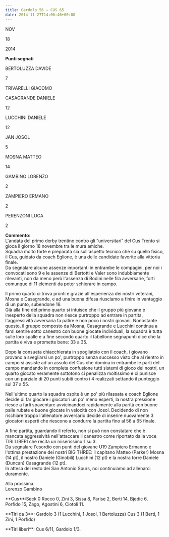 ```yaml
---
title: Gardolo 56 – CUS 65
date: 2014-11-27T14:06:46+00:00
---
```

NOV

18

2014

**Punti segnati**

BERTOLUZZA DAVIDE

7

TRIVARELLI GIACOMO

CASAGRANDE DANIELE

12

LUCCHINI DANIELE

12

JAN JOSOL

5

MOSNA MATTEO

14

GAMBINO LORENZO

2

ZAMPIERO ERMANO

2

PERENZONI LUCA

2

**Commento:**  
L'andata del primo derby trentino contro gli “universitari” del Cus Trento si gioca il giorno 18 novembre tra le mura amiche.  
Squadra molto forte e preparata sia sull'aspetto tecnico che su quello fisico, il Cus, guidato da coach Eglione, è una delle candidate favorite alla vittoria finale.  
Da segnalare alcune assenze importanti in entrambe le compagini, per noi i convocati sono 9 e le assenze di Bertotti e Valer sono indubbiamente rilevanti, non da meno però l'assenza di Bodini nelle fila avversarie, forti comunque di 11 elementi da poter schierare in campo.

Il primo quarto ci trova pronti e grazie all'esperienza dei nostri veterani, Mosna e Casagrande, e ad una buona difesa riusciamo a finire in vantaggio di un punto, subendone 16.  
Già alla fine del primo quarto si intuisce che il gruppo più giovane e inesperto della squadra non riesce purtroppo ad entrare in partita, l'aggressività avversaria fa patire e non poco i nostri giovani. Nonostante questo, il gruppo composto da Mosna, Casagrande e Lucchini continua a farsi sentire sotto canestro con buone giocate individuali, la squadra è tutta sulle loro spalle e a fine secondo quarto il tabellone segnapunti dice che la partita è viva e promette bene: 33 a 35.

Dopo la consueta chiacchierata in spogliatoio con il coach, i giovano provano a svegliarsi un po', purtroppo senza successo visto che al rientro in campo si assiste ad un assolo del Cus che domina in entrambe le parti del campo mandando in completa confusione tutti sistemi di gioco dei nostri, un quarto giocato veramente sottotono ci penalizza moltissimo e ci punisce con un parziale di 20 punti subiti contro i 4 realizzati settando il punteggio sul 37 a 55.

Nell'ultimo quarto la squadra ospite è un po' più rilassata e coach Eglione decide di far giocare i giocatori un po' meno esperti, la nostra pressione riesce a farli spaventare avvicinandoci rapidamente alla parità con buone palle rubate e buone giocate in velocità con Josol. Decidendo di non rischiare troppo l'allenatore avversario decide di inserire nuovamente 3 giocatori esperti che riescono a condurre la partita fino al 56 a 65 finale.

A fine partita, guardando il referto, non si può non constatare che è mancata aggressività nell'attaccare il canestro come riportato dalla voce TIRI LIBERI che recita un miserissimo 1 su 3.  
Da segnalare l'esordio con punti del giovane U19 Zampiero Ermanno e l'ottima prestazione dei nostri BIG THREE: il capitano Matteo (Parker) Mosna (14 pt), il nostro Daniele (Ginobili) Lucchini (12 pt) e la nostra torre Daniele (Duncan) Casagrande (12 pt).  
In attesa del resto dei San Antonio Spurs, noi continuiamo ad allenarci duramente.

Alla prossima.  
Lorenzo Gambino

\*\*Cus\*\*:Seck 0 Rocco 0, Zini 3, Sissa 8, Parise 2, Berti 14, Bjedic 6, Porfido 15, Zago, Agostini 6, Ciotoli 11.

\*\*Tiri da 3\*\*: Gardolo 3 (1 Lucchini, 1 Josol, 1 Bertoluzza) Cus 3 (1 Berti, 1 Zini, 1 Porfido)

\*\*Tiri liberi\*\*: Cus 6/11, Gardolo 1/3.
